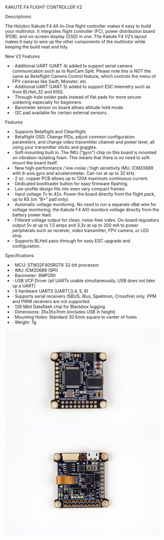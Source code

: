 KAKUTE F4 FLIGHT CONTROLLER V2

Descriptions:

The Holybro Kakute F4 All-In-One flight controller makes it easy to build your multirotor. It integrates flight controller (FC), power distribution board (PDB), and on-screen display (OSD) in one. The Kakute F4 V2’s layout makes it easy to wire up the other components of the multirotor while keeping the build neat and tidy.

New V2 Features

* · Additional UART (UART 4) added to support serial camera communication such as to RunCam Split. Please note this is NOT the same as Betaflight Camera Control feature, which controls the menu of FPV cameras like Swift, Monster, etc.
* · Additional UART (UART 5) added to support ESC telemetry such as from BLHeli_32 and KISS.
* · Through-hole solder pads instead of flat pads for more secure soldering especially for beginners.
* · Barometer sensor on board allows altitude hold mode.
* · I2C pad available for certain external sensors.

Features

* · Supports Betaflight and Cleanflight.
* · Betaflight OSD. Change PIDs, adjust common configuration parameters, and change video transmitter channel and power level, all using your transmitter sticks and goggles.
* · Soft-mounting built in. The IMU (“gyro”) chip on this board is mounted on vibration-isolating foam. This means that there is no need to soft-mount the board itself.
* · New high-performance / low-noise / high sensitivity IMU. ICM20689 with 6-axis gyro and accelerometer. Can run at up to 32 kHz.
* · 2 oz. copper PCB allows up to 120A maximum continuous current.
* · Dedicated bootloader button for easy firmware flashing.
* · Low-profile design fits into even very compact frames.
* · Input voltage 7v to 42v. Power the board directly from the flight pack, up to 6S (on “B+” pad only).
* · Automatic voltage monitoring. No need to run a separate vBat wire for voltage monitoring; the Kakute F4 AIO monitors voltage directly from the battery power lead.
* · Filtered voltage output for clean, noise-free video. On-board regulators output 5v at up to 1.5 amps and 3.3v at up to 200 mA to power peripherals such as receiver, video transmitter, FPV camera, or LED strip.
* · Supports BLHeli pass-through for easy ESC upgrade and configuration.

Specifications

* · MCU: STM32F405RGT6 32-bit processor
* · IMU: ICM20689 (SPI)
* · Barometer: BMP280
* · USB VCP Driver (all UARTs usable simultaneously; USB does not take up a UART)
* · 5 hardware UARTS (UART1,3,4, 5, 6)
* · Supports serial receivers (SBUS, iBus, Spektrum, Crossfire) only. PPM and PWM receivers are not supported.
* · 128 Mbit Dataflash chip for Blackbox logging
* · Dimensions: 35x35x7mm (includes USB in height)
* · Mounting Holes: Standard 30.5mm square to center of holes
* · Weight: 7g

![](https://github.com/jamming/image/blob/master/IMG_6808.JPG)
![](https://github.com/jamming/image/blob/master/IMG_6809.JPG)